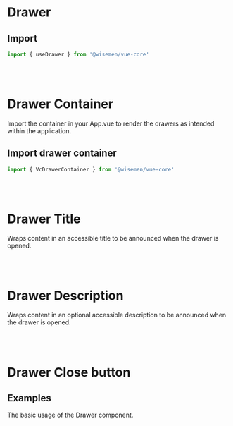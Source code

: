 # Drawer

## Import

```ts
import { useDrawer } from '@wisemen/vue-core'
```

<!-- @include: ./drawer-meta.md -->


<br>
<br>

# Drawer Container
Import the container in your App.vue to render the drawers as intended within the application.

## Import drawer container

```ts
import { VcDrawerContainer } from '@wisemen/vue-core'
```

<br>
<br>

# Drawer Title
Wraps content in an accessible title to be announced when the drawer is opened.
<!-- @include: ./drawer-title-meta.md -->

<br>
<br>

# Drawer Description
Wraps content in an optional accessible description to be announced when the drawer is opened.
<!-- @include: ./drawer-description-meta.md -->

<br>
<br>

# Drawer Close button
<!-- @include: ./drawer-close-button-meta.md -->

## Examples
The basic usage of the Drawer component.

<ComponentPreview name="drawer/basic" />